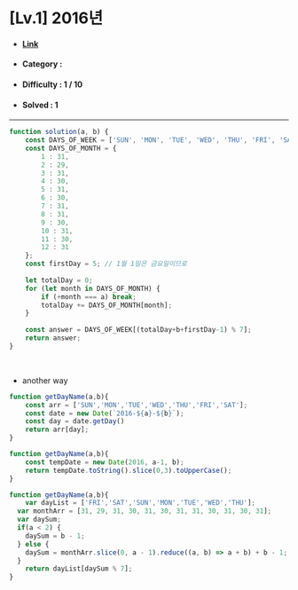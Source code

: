 # [Lv.1] 2016년 
* #### [Link](https://school.programmers.co.kr/learn/courses/30/lessons/129011)
* #### Category : 
* #### Difficulty : 1 / 10  
* #### Solved : 1

<hr />

```js
function solution(a, b) {
    const DAYS_OF_WEEK = ['SUN', 'MON', 'TUE', 'WED', 'THU', 'FRI', 'SAT'];
    const DAYS_OF_MONTH = {
        1 : 31,
        2 : 29,
        3 : 31,
        4 : 30,
        5 : 31,
        6 : 30,
        7 : 31,
        8 : 31,
        9 : 30,
        10 : 31,
        11 : 30,
        12 : 31
    };
    const firstDay = 5; // 1월 1일은 금요일이므로 
    
    let totalDay = 0;
    for (let month in DAYS_OF_MONTH) {
        if (+month === a) break;
        totalDay += DAYS_OF_MONTH[month];
    }
    
    const answer = DAYS_OF_WEEK[(totalDay+b+firstDay-1) % 7];
    return answer;
}
```

<br />

* another way
```js
function getDayName(a,b){
    const arr = ['SUN','MON','TUE','WED','THU','FRI','SAT'];
    const date = new Date(`2016-${a}-${b}`);
    const day = date.getDay()
    return arr[day];
}
```
```js
function getDayName(a,b){
    const tempDate = new Date(2016, a-1, b);
    return tempDate.toString().slice(0,3).toUpperCase();
}
```
```js
function getDayName(a,b){
    var dayList = ['FRI','SAT','SUN','MON','TUE','WED','THU'];
  var monthArr = [31, 29, 31, 30, 31, 30, 31, 31, 30, 31, 30, 31];
  var daySum;
  if(a < 2) {
    daySum = b - 1;
  } else {
    daySum = monthArr.slice(0, a - 1).reduce((a, b) => a + b) + b - 1;
  }
    return dayList[daySum % 7];
}
```